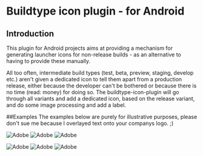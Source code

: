 # Buildtype icon plugin - for Android

## Introduction
This plugin for Android projects aims at providing a mechanism for generating launcher icons for non-release builds - as an alternative to having to provide these manually. 

All too often, intermediate build types (test, beta, preview, staging, develop etc.) aren't given a dedicated icon to tell them apart from a production release, either because the developer can't be bothered or because there is no time (read: money) for doing so. The buildtype-icon-plugin will go through all variants and add a dedicated icon, based on the release variant, and do some image processing and add a label.

##Examples
The examples below are purely for illustrative purposes, please don't sue me because I overlayed text onto your companys logo. ;)

![Adobe](../gh-pages/icon-samples/adobe.png) ![Adobe](../gh-pages/icon-samples/amazon.png) ![Adobe](../gh-pages/icon-samples/angrybirds.png)

![Adobe](../gh-pages/icon-samples/avastantivirus.png) ![Adobe](../gh-pages/icon-samples/bbcnews.png) ![Adobe](../gh-pages/icon-samples/chrome.png)